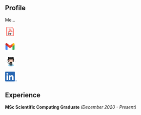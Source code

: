 ## Profile

Me...

[<img src="PDF_32.png" height="32">](John_Duffy_CV.pdf)

[<img src="Gmail.png" height="32">](mailto:johnduffymsc@gmail.com)

[<img src="Octocat.png" height="32">](https://github.com/johnduffymsc)

[<img src="LI.png" height="32">](https://www.linkedin.com/in/johnduffymsc)

## Experience

**MSc Scientific Computing Graduate** _(December 2020 - Present)_
